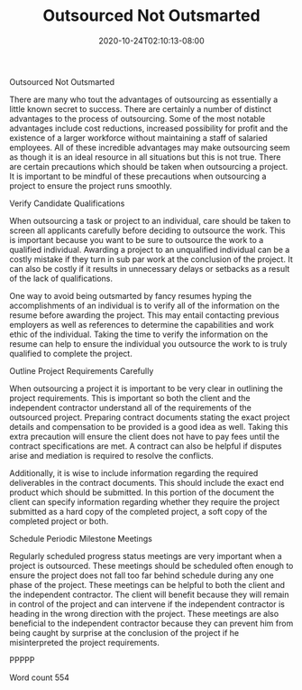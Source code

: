 ﻿---
title: "Outsourced Not Outsmarted"
date: 2020-10-24T02:10:13-08:00
description: "Outsourcing Ebooks and Software Jobs txt Tips for Web Success"
featured_image: "/images/Outsourcing Ebooks and Software Jobs txt.jpg"
tags: ["Outsourcing Ebooks and Software Jobs txt"]
---

Outsourced Not Outsmarted

There are many who tout the advantages of outsourcing as essentially a little known secret to success. There are certainly a number of distinct advantages to the process of outsourcing. Some of the most notable advantages include cost reductions, increased possibility for profit and the existence of a larger workforce without maintaining a staff of salaried employees. All of these incredible advantages may make outsourcing seem as though it is an ideal resource in all situations but this is not true. There are certain precautions which should be taken when outsourcing a project. It is important to be mindful of these precautions when outsourcing a project to ensure the project runs smoothly. 

Verify Candidate Qualifications

When outsourcing a task or project to an individual, care should be taken to screen all applicants carefully before deciding to outsource the work. This is important because you want to be sure to outsource the work to a qualified individual. Awarding a project to an unqualified individual can be a costly mistake if they turn in sub par work at the conclusion of the project. It can also be costly if it results in unnecessary delays or setbacks as a result of the lack of qualifications. 

One way to avoid being outsmarted by fancy resumes hyping the accomplishments of an individual is to verify all of the information on the resume before awarding the project. This may entail contacting previous employers as well as references to determine the capabilities and work ethic of the individual. Taking the time to verify the information on the resume can help to ensure the individual you outsource the work to is truly qualified to complete the project.

Outline Project Requirements Carefully

When outsourcing a project it is important to be very clear in outlining the project requirements. This is important so both the client and the independent contractor understand all of the requirements of the outsourced project. Preparing contract documents stating the exact project details and compensation to be provided is a good idea as well. Taking this extra precaution will ensure the client does not have to pay fees until the contract specifications are met. A contract can also be helpful if disputes arise and mediation is required to resolve the conflicts.

Additionally, it is wise to include information regarding the required deliverables in the contract documents. This should include the exact end product which should be submitted. In this portion of the document the client can specify information regarding whether they require the project submitted as a hard copy of the completed project, a soft copy of the completed project or both. 

Schedule Periodic Milestone Meetings

Regularly scheduled progress status meetings are very important when a project is outsourced. These meetings should be scheduled often enough to ensure the project does not fall too far behind schedule during any one phase of the project. These meetings can be helpful to both the client and the independent contractor. The client will benefit because they will remain in control of the project and can intervene if the independent contractor is heading in the wrong direction with the project. These meetings are also beneficial to the independent contractor because they can prevent him from being caught by surprise at the conclusion of the project if he misinterpreted the project requirements. 

PPPPP

Word count 554


